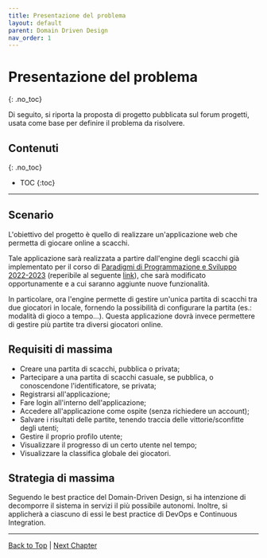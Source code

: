 ```yaml
---
title: Presentazione del problema
layout: default
parent: Domain Driven Design
nav_order: 1
---
```


# Presentazione del problema
{: .no_toc}

Di seguito, si riporta la proposta di progetto pubblicata sul forum progetti,
usata come base per definire il problema da risolvere.

## Contenuti
{: .no_toc}

- TOC
{:toc}

---

## Scenario
L'obiettivo del progetto è quello di realizzare un'applicazione web
che permetta di giocare online a scacchi.

Tale applicazione sarà realizzata a partire dall'engine degli scacchi
già implementato per il corso di 
[Paradigmi di Programmazione e Sviluppo 2022-2023](https://www.unibo.it/it/didattica/insegnamenti/insegnamento/2022/412597)
(reperibile al seguente [link](https://github.com/jahrim/PPS-22-chess)),
che sarà modificato opportunamente e a cui saranno aggiunte nuove funzionalità.

In particolare, ora l'engine permette di gestire un'unica partita di scacchi
tra due giocatori in locale, fornendo la possibilità di configurare la partita
(es.: modalità di gioco a tempo...). Questa applicazione dovrà invece permettere
di gestire più partite tra diversi giocatori online.

## Requisiti di massima
- Creare una partita di scacchi, pubblica o privata;
- Partecipare a una partita di scacchi casuale, se pubblica, o conoscendone l'identificatore,
  se privata;
- Registrarsi all'applicazione;
- Fare login all'interno dell'applicazione;
- Accedere all'applicazione come ospite (senza richiedere un account);
- Salvare i risultati delle partite, tenendo traccia delle vittorie/sconfitte degli utenti;
- Gestire il proprio profilo utente;
- Visualizzare il progresso di un certo utente nel tempo;
- Visualizzare la classifica globale dei giocatori.

## Strategia di massima
Seguendo le best practice del Domain-Driven Design, si ha intenzione di decomporre il sistema
in servizi il più possibile autonomi. Inoltre, si applicherà a ciascuno di essi le best
practice di DevOps e Continuous Integration.

---

[Back to Top](#top) |
[Next Chapter](/docs/0-domain-driven-design/1-domain-analysis)
